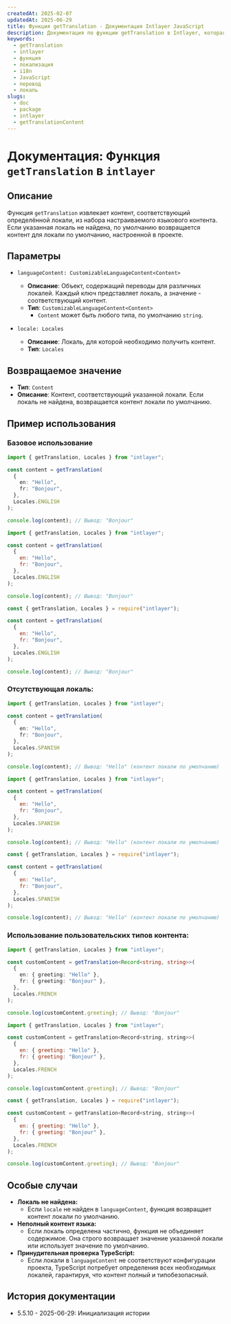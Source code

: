 ```yaml
---
createdAt: 2025-02-07
updatedAt: 2025-06-29
title: Функция getTranslation - Документация Intlayer JavaScript
description: Документация по функции getTranslation в Intlayer, которая получает локализованный контент для конкретных локалей с возвратом к контенту по умолчанию.
keywords:
  - getTranslation
  - intlayer
  - функция
  - локализация
  - i18n
  - JavaScript
  - перевод
  - локаль
slugs:
  - doc
  - package
  - intlayer
  - getTranslationContent
---
```


# Документация: Функция `getTranslation` в `intlayer`

## Описание

Функция `getTranslation` извлекает контент, соответствующий определённой локали, из набора настраиваемого языкового контента. Если указанная локаль не найдена, по умолчанию возвращается контент для локали по умолчанию, настроенной в проекте.

## Параметры

- `languageContent: CustomizableLanguageContent<Content>`
  - **Описание**: Объект, содержащий переводы для различных локалей. Каждый ключ представляет локаль, а значение - соответствующий контент.
  - **Тип**: `CustomizableLanguageContent<Content>`
    - `Content` может быть любого типа, по умолчанию `string`.

- `locale: Locales`
  - **Описание**: Локаль, для которой необходимо получить контент.
  - **Тип**: `Locales`

## Возвращаемое значение

- **Тип**: `Content`
- **Описание**: Контент, соответствующий указанной локали. Если локаль не найдена, возвращается контент локали по умолчанию.

## Пример использования

### Базовое использование

```typescript codeFormat="typescript"
import { getTranslation, Locales } from "intlayer";

const content = getTranslation(
  {
    en: "Hello",
    fr: "Bonjour",
  },
  Locales.ENGLISH
);

console.log(content); // Вывод: "Bonjour"
```

```javascript codeFormat="esm"
import { getTranslation, Locales } from "intlayer";

const content = getTranslation(
  {
    en: "Hello",
    fr: "Bonjour",
  },
  Locales.ENGLISH
);

console.log(content); // Вывод: "Bonjour"
```

```javascript codeFormat="commonjs"
const { getTranslation, Locales } = require("intlayer");

const content = getTranslation(
  {
    en: "Hello",
    fr: "Bonjour",
  },
  Locales.ENGLISH
);

console.log(content); // Вывод: "Bonjour"
```

### Отсутствующая локаль:

```typescript codeFormat="typescript"
import { getTranslation, Locales } from "intlayer";

const content = getTranslation(
  {
    en: "Hello",
    fr: "Bonjour",
  },
  Locales.SPANISH
);

console.log(content); // Вывод: "Hello" (контент локали по умолчанию)
```

```javascript codeFormat="esm"
import { getTranslation, Locales } from "intlayer";

const content = getTranslation(
  {
    en: "Hello",
    fr: "Bonjour",
  },
  Locales.SPANISH
);

console.log(content); // Вывод: "Hello" (контент локали по умолчанию)
```

```javascript codeFormat="commonjs"
const { getTranslation, Locales } = require("intlayer");

const content = getTranslation(
  {
    en: "Hello",
    fr: "Bonjour",
  },
  Locales.SPANISH
);

console.log(content); // Вывод: "Hello" (контент локали по умолчанию)
```

### Использование пользовательских типов контента:

```typescript codeFormat="typescript"
import { getTranslation, Locales } from "intlayer";

const customContent = getTranslation<Record<string, string>>(
  {
    en: { greeting: "Hello" },
    fr: { greeting: "Bonjour" },
  },
  Locales.FRENCH
);

console.log(customContent.greeting); // Вывод: "Bonjour"
```

```javascript codeFormat="esm"
import { getTranslation, Locales } from "intlayer";

const customContent = getTranslation<Record<string, string>>(
  {
    en: { greeting: "Hello" },
    fr: { greeting: "Bonjour" },
  },
  Locales.FRENCH
);

console.log(customContent.greeting); // Вывод: "Bonjour"
```

```javascript codeFormat="commonjs"
const { getTranslation, Locales } = require("intlayer");

const customContent = getTranslation<Record<string, string>>(
  {
    en: { greeting: "Hello" },
    fr: { greeting: "Bonjour" },
  },
  Locales.FRENCH
);

console.log(customContent.greeting); // Вывод: "Bonjour"
```

## Особые случаи

- **Локаль не найдена:**
  - Если `locale` не найден в `languageContent`, функция возвращает контент локали по умолчанию.
- **Неполный контент языка:**
  - Если локаль определена частично, функция не объединяет содержимое. Она строго возвращает значение указанной локали или использует значение по умолчанию.
- **Принудительная проверка TypeScript:**
  - Если локали в `languageContent` не соответствуют конфигурации проекта, TypeScript потребует определения всех необходимых локалей, гарантируя, что контент полный и типобезопасный.

## История документации

- 5.5.10 - 2025-06-29: Инициализация истории
